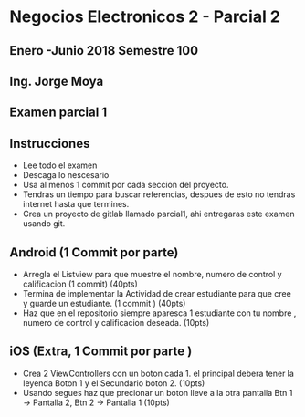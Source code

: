 # Negocios Electronicos 2 - Parcial 2
## Enero -Junio 2018 Semestre 100
## Ing. Jorge Moya

## Examen parcial 1

## Instrucciones
 * Lee todo el examen
 * Descaga lo nescesario
 * Usa al menos 1 commit por cada seccion del proyecto. 
 * Tendras un tiempo para buscar referencias, despues de esto no tendras internet hasta que termines. 
 * Crea un proyecto de gitlab llamado parcial1, ahi entregaras este examen usando git.

## Android (1 Commit por parte)

 * Arregla el Listview para que muestre el nombre, numero de control y calificacion (1 commit) (40pts)
 * Termina de implementar la Actividad de crear estudiante para que cree y guarde un estudiante. (1 commit ) (40pts)
 * Haz que en el repositorio siempre aparesca 1 estudiante con tu nombre , numero de control y calificacion deseada. (10pts)

## iOS (Extra, 1 Commit por parte ) 
  
  * Crea 2 ViewControllers con un boton cada 1. el principal debera tener la leyenda Boton 1 y el Secundario boton 2. (10pts)
  * Usando segues haz que precionar un boton lleve a la otra pantalla Btn 1 -> Pantalla 2, Btn 2 -> Pantalla 1 (10pts)


